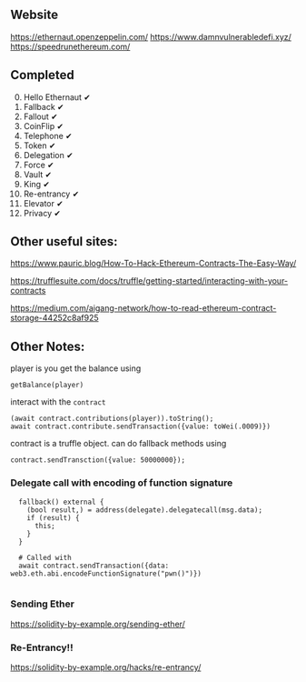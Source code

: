 ## Website
https://ethernaut.openzeppelin.com/
https://www.damnvulnerabledefi.xyz/
https://speedrunethereum.com/

## Completed
0. Hello Ethernaut ✔
1. Fallback ✔
2. Fallout ✔
3. CoinFlip ✔
4. Telephone ✔
5. Token ✔
6. Delegation ✔
7. Force ✔
8. Vault ✔
9. King ✔
10. Re-entrancy ✔
11. Elevator ✔
12. Privacy ✔

## Other useful sites:

https://www.pauric.blog/How-To-Hack-Ethereum-Contracts-The-Easy-Way/

https://trufflesuite.com/docs/truffle/getting-started/interacting-with-your-contracts

https://medium.com/aigang-network/how-to-read-ethereum-contract-storage-44252c8af925

## Other Notes:

player is you
get the balance using
```
getBalance(player)
```

interact with the `contract`
```
(await contract.contributions(player)).toString();
await contract.contribute.sendTransaction({value: toWei(.0009)})
```
contract is a truffle object. can do fallback methods using
```
contract.sendTransction({value: 50000000});
```


### Delegate call with encoding of function signature
```
  fallback() external {
    (bool result,) = address(delegate).delegatecall(msg.data);
    if (result) {
      this;
    }
  }
  
  # Called with
  await contract.sendTransaction({data: web3.eth.abi.encodeFunctionSignature("pwn()")})
  
```

### Sending Ether
https://solidity-by-example.org/sending-ether/

### Re-Entrancy!!
https://solidity-by-example.org/hacks/re-entrancy/


